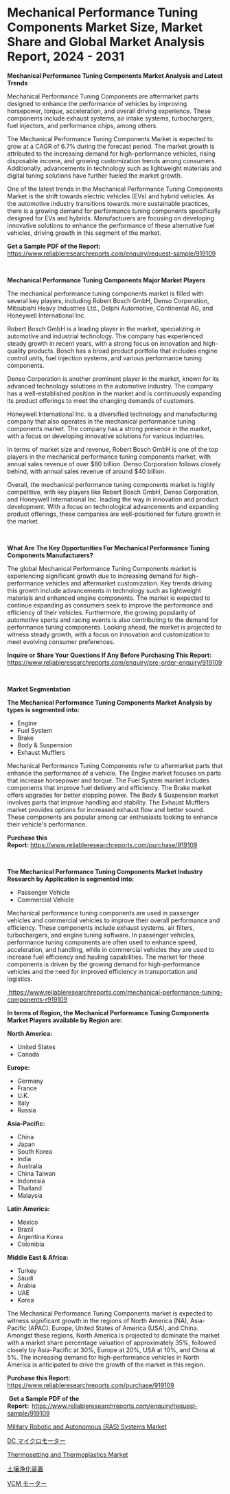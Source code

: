 <p><h1>Mechanical Performance Tuning Components Market Size, Market Share and Global Market Analysis Report, 2024 - 2031</h1></p><p><strong>Mechanical Performance Tuning Components Market Analysis and Latest Trends</strong></p>
<p><p>Mechanical Performance Tuning Components are aftermarket parts designed to enhance the performance of vehicles by improving horsepower, torque, acceleration, and overall driving experience. These components include exhaust systems, air intake systems, turbochargers, fuel injectors, and performance chips, among others.</p><p>The Mechanical Performance Tuning Components Market is expected to grow at a CAGR of 6.7% during the forecast period. The market growth is attributed to the increasing demand for high-performance vehicles, rising disposable income, and growing customization trends among consumers. Additionally, advancements in technology such as lightweight materials and digital tuning solutions have further fueled the market growth.</p><p>One of the latest trends in the Mechanical Performance Tuning Components Market is the shift towards electric vehicles (EVs) and hybrid vehicles. As the automotive industry transitions towards more sustainable practices, there is a growing demand for performance tuning components specifically designed for EVs and hybrids. Manufacturers are focusing on developing innovative solutions to enhance the performance of these alternative fuel vehicles, driving growth in this segment of the market.</p></p>
<p><strong>Get a Sample PDF of the Report:&nbsp;</strong> <a href="https://www.reliableresearchreports.com/enquiry/request-sample/919109">https://www.reliableresearchreports.com/enquiry/request-sample/919109</a></p>
<p>&nbsp;</p>
<p><strong>Mechanical Performance Tuning Components Major Market Players</strong></p>
<p><p>The mechanical performance tuning components market is filled with several key players, including Robert Bosch GmbH, Denso Corporation, Mitsubishi Heavy Industries Ltd., Delphi Automotive, Continental AG, and Honeywell International Inc. </p><p>Robert Bosch GmbH is a leading player in the market, specializing in automotive and industrial technology. The company has experienced steady growth in recent years, with a strong focus on innovation and high-quality products. Bosch has a broad product portfolio that includes engine control units, fuel injection systems, and various performance tuning components.</p><p>Denso Corporation is another prominent player in the market, known for its advanced technology solutions in the automotive industry. The company has a well-established position in the market and is continuously expanding its product offerings to meet the changing demands of customers.</p><p>Honeywell International Inc. is a diversified technology and manufacturing company that also operates in the mechanical performance tuning components market. The company has a strong presence in the market, with a focus on developing innovative solutions for various industries.</p><p>In terms of market size and revenue, Robert Bosch GmbH is one of the top players in the mechanical performance tuning components market, with annual sales revenue of over $80 billion. Denso Corporation follows closely behind, with annual sales revenue of around $40 billion.</p><p>Overall, the mechanical performance tuning components market is highly competitive, with key players like Robert Bosch GmbH, Denso Corporation, and Honeywell International Inc. leading the way in innovation and product development. With a focus on technological advancements and expanding product offerings, these companies are well-positioned for future growth in the market.</p></p>
<p>&nbsp;</p>
<p><strong>What Are The Key Opportunities For Mechanical Performance Tuning Components Manufacturers?</strong></p>
<p><p>The global Mechanical Performance Tuning Components market is experiencing significant growth due to increasing demand for high-performance vehicles and aftermarket customization. Key trends driving this growth include advancements in technology such as lightweight materials and enhanced engine components. The market is expected to continue expanding as consumers seek to improve the performance and efficiency of their vehicles. Furthermore, the growing popularity of automotive sports and racing events is also contributing to the demand for performance tuning components. Looking ahead, the market is projected to witness steady growth, with a focus on innovation and customization to meet evolving consumer preferences.</p></p>
<p><strong>Inquire or Share Your Questions If Any Before Purchasing This Report:</strong> <a href="https://www.reliableresearchreports.com/enquiry/pre-order-enquiry/919109">https://www.reliableresearchreports.com/enquiry/pre-order-enquiry/919109</a></p>
<p>&nbsp;</p>
<p><strong>Market Segmentation</strong></p>
<p><strong>The Mechanical Performance Tuning Components Market Analysis by types is segmented into:</strong></p>
<p><ul><li>Engine</li><li>Fuel System</li><li>Brake</li><li>Body & Suspension</li><li>Exhaust Mufflers</li></ul></p>
<p><p>Mechanical Performance Tuning Components refer to aftermarket parts that enhance the performance of a vehicle. The Engine market focuses on parts that increase horsepower and torque. The Fuel System market includes components that improve fuel delivery and efficiency. The Brake market offers upgrades for better stopping power. The Body & Suspension market involves parts that improve handling and stability. The Exhaust Mufflers market provides options for increased exhaust flow and better sound. These components are popular among car enthusiasts looking to enhance their vehicle's performance.</p></p>
<p><strong>Purchase this Report:&nbsp;</strong><a href="https://www.reliableresearchreports.com/purchase/919109">https://www.reliableresearchreports.com/purchase/919109</a></p>
<p>&nbsp;</p>
<p><strong>The Mechanical Performance Tuning Components Market Industry Research by Application is segmented into:</strong></p>
<p><ul><li>Passenger Vehicle</li><li>Commercial Vehicle</li></ul></p>
<p><p>Mechanical performance tuning components are used in passenger vehicles and commercial vehicles to improve their overall performance and efficiency. These components include exhaust systems, air filters, turbochargers, and engine tuning software. In passenger vehicles, performance tuning components are often used to enhance speed, acceleration, and handling, while in commercial vehicles they are used to increase fuel efficiency and hauling capabilities. The market for these components is driven by the growing demand for high-performance vehicles and the need for improved efficiency in transportation and logistics.</p></p>
<p><a href="https://www.reliableresearchreports.com/mechanical-performance-tuning-components-r919109">&nbsp;https://www.reliableresearchreports.com/mechanical-performance-tuning-components-r919109</a></p>
<p><strong>In terms of Region, the Mechanical Performance Tuning Components Market Players available by Region are:</strong></p>
<p>
    <p> <strong> North America: </strong>
        <ul>
            <li>United States</li>
            <li>Canada</li>
        </ul>
        </p> 
    <p> <strong> Europe: </strong>
        <ul>
            <li>Germany</li>
            <li>France</li>
            <li>U.K.</li>
            <li>Italy</li>
            <li>Russia</li>
        </ul>
        </p> 
    <p> <strong> Asia-Pacific: </strong>
        <ul>
            <li>China</li>
            <li>Japan</li>
            <li>South Korea</li>
            <li>India</li>
            <li>Australia</li>
            <li>China Taiwan</li>
            <li>Indonesia</li>
            <li>Thailand</li>
            <li>Malaysia</li>
        </ul>
        </p> 
    <p> <strong> Latin America: </strong>
        <ul>
            <li>Mexico</li>
            <li>Brazil</li>
            <li>Argentina Korea</li>
            <li>Colombia</li>
        </ul>
        </p> 
    <p> <strong> Middle East & Africa: </strong>
        <ul>
            <li>Turkey</li>
            <li>Saudi</li>
            <li>Arabia</li>
            <li>UAE</li>
            <li>Korea</li>
        </ul>
    </p>
    </p>
<p><p>The Mechanical Performance Tuning Components market is expected to witness significant growth in the regions of North America (NA), Asia-Pacific (APAC), Europe, United States of America (USA), and China. Amongst these regions, North America is projected to dominate the market with a market share percentage valuation of approximately 35%, followed closely by Asia-Pacific at 30%, Europe at 20%, USA at 10%, and China at 5%. The increasing demand for high-performance vehicles in North America is anticipated to drive the growth of the market in this region.</p></p>
<p><strong>Purchase this Report: </strong><a href="https://www.reliableresearchreports.com/purchase/919109">https://www.reliableresearchreports.com/purchase/919109</a></p>
<p>&nbsp;<strong>Get a Sample PDF of the Report:&nbsp;&nbsp;</strong><a href="https://www.reliableresearchreports.com/enquiry/request-sample/919109">https://www.reliableresearchreports.com/enquiry/request-sample/919109</a></p>
<p><strong></strong></p>
<p><p><a href="https://github.com/mancsybtousav/Market-Research-Report-List-2/blob/main/military-robotic-and-autonomous-ras-systems-market.md">Military Robotic and Autonomous (RAS) Systems Market</a></p><p><a href="https://medium.com/@kimalker_178/dc%E3%83%9E%E3%82%A4%E3%82%AF%E3%83%AD%E3%83%A2%E3%83%BC%E3%82%BF%E3%83%BC%E5%B8%82%E5%A0%B4-2031%E5%B9%B4%E3%81%BE%E3%81%A7%E3%81%AE%E3%83%88%E3%83%AC%E3%83%B3%E3%83%89-%E4%BA%88%E6%B8%AC-%E7%AB%B6%E4%BA%89%E5%88%86%E6%9E%90-3b19b9fc45f1">DC マイクロモーター</a></p><p><a href="https://issuu.com/reportprime-2/docs/thermosetting-and-thermoplastics-market-size-2030.">Thermosetting and Thermoplastics Market</a></p><p><a href="https://github.com/KaydenJohns1964/Market-Research-Report-List-1/blob/main/839058239012.md">土壌浄化装置</a></p><p><a href="https://github.com/decker5351/Market-Research-Report-List-1/blob/main/248229739013.md">VCM モーター</a></p></p>